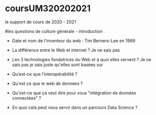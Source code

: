 # coursUM320202021
le support de cours de 2020 - 2021

#les questions de culture générale - introduction

* Date et nom de l'inventeur du web : 
    Tim Berners-Lee en 1989

* La différence entre le Web et internet ?
Je ne sais pas

* Les 3 technologies fondatrices du Web et à quoi elles servent ?
Je ne sais pas je sais juste qu'elles sont basées sur 

* Qu’est-ce que l’interopérabilité ? 
 

* Qu'est ce que le web de données ? 



* Qu'est-ce que ça veut dire pour vous "intégration de données connectées" ? 

* En quoi cela peut vous servir dans un parcours Data Science ?

